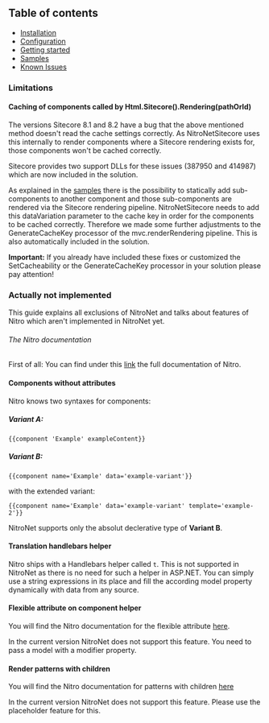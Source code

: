 ## Table of contents
- [Installation](installation.md)
- [Configuration](configuration.md)
- [Getting started](getting-started.md)
- [Samples](samples.md)
- [Known Issues](known-issues.md)

### Limitations ###

#### Caching of components called by Html.Sitecore().Rendering(pathOrId)

The versions Sitecore 8.1 and 8.2 have a bug that the above mentioned method doesn't read the cache settings correctly. As NitroNetSitecore uses this internally to render components where a Sitecore rendering exists for, those components won't be cached correctly.

Sitecore provides two support DLLs for these issues (387950 and 414987) which are now included in the solution.

As explained in the [samples](samples.md#a-view-with-sub-components-and-datavariation) there is the possibility to statically add sub-components to another component and those sub-components are rendered via the Sitecore rendering pipeline. NitroNetSitecore needs to add this dataVariation parameter to the cache key in order for the components to be cached correctly. Therefore we made some further adjustments to the GenerateCacheKey processor of the mvc.renderRendering pipeline. This is also automatically included in the solution.

**Important:** If you already have included these fixes or customized the SetCacheability or the GenerateCacheKey processor in your solution please pay attention!

### Actually not implemented

This guide explains all exclusions of NitroNet and talks about features of Nitro which aren't implemented in NitroNet yet.

###### The Nitro documentation

First of all: You can find under this [link](https://github.com/namics/generator-nitro/blob/master/generators/app/templates/project/docs/nitro.md) the full documentation of Nitro.

#### Components without attributes
Nitro knows two syntaxes for components:

##### Variant A:

    {{component 'Example' exampleContent}}

##### Variant B:

	{{component name='Example' data='example-variant'}}

with the extended variant:

	{{component name='Example' data='example-variant' template='example-2'}}

NitroNet supports only the absolut declerative type of **Variant B**.

#### Translation handlebars helper
Nitro ships with a Handlebars helper called `t`. This is not supported in NitroNet as there is no need for such a helper in ASP.NET. You can simply use a string expressions in its place and fill the according model property dynamically with data from any source.

#### Flexible attribute on component helper ####
You will find the Nitro documentation for the flexible attribute [here](https://github.com/namics/generator-nitro/blob/master/generators/app/templates/project/docs/nitro.md#render-patterns).

In the current version NitroNet does not support this feature. You need to pass a model with a modifier property.

#### Render patterns with children ####

You will find the Nitro documentation for patterns with children [here](https://github.com/namics/generator-nitro/blob/master/generators/app/templates/project/docs/nitro.md#render-patterns-with-children)

In the current version NitroNet does not support this feature. Please use the placeholder feature for this.